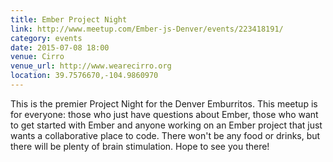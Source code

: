 ```yaml
---
title: Ember Project Night
link: http://www.meetup.com/Ember-js-Denver/events/223418191/
category: events
date: 2015-07-08 18:00
venue: Cirro
venue_url: http://www.wearecirro.org
location: 39.7576670,-104.9860970
---
```

This is the premier Project Night for the Denver Emburritos. This meetup is for everyone: those who just have questions about Ember, those who want to get started with Ember and anyone working on an Ember project that just wants a collaborative place to code. There won't be any food or drinks, but there will be plenty of brain stimulation. Hope to see you there!
